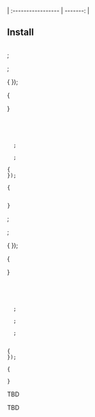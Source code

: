 






| :----------------- | -------: |


## Install

```sh
```





  ;

  ;

{
});

{


}
```




  ;

  ;

{
});

{


}
```





  ;

  ;

{
});

{

}
```




  ;

  ;

  ;


{
});

{

}
```




TBD



TBD





